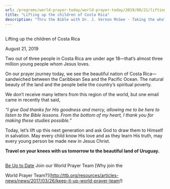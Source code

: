 ```yaml
---
url: /programs/world-prayer-today/world-prayer-today/2019/08/21/lifting-up-the-children-of-costa-rica
title: "Lifting up the children of Costa Rica"
description: "Thru the Bible with Dr. J. Vernon McGee - Taking the whole Word to the whole world"
---
```







## 
 Lifting up the children of Costa Rica


August 21, 2019




Two out of three people in Costa Rica are under age 18—that’s almost three million young people whom Jesus loves.


On our prayer journey today, we see the beautiful nation of Costa Rica—sandwiched between the Caribbean Sea and the Pacific Ocean. The natural beauty of the land and the people belie the country’s spiritual poverty.


We don’t receive many letters from this region of the world, but one email came in recently that said, 


*“I give God thanks for His goodness and mercy, allowing me to be here to listen to the Bible lessons. From the bottom of my heart, I thank you for making these studies possible.”* 


Today, let’s lift up this next generation and ask God to draw them to Himself in salvation. May every child know His love and as they learn His truth, may every young person be made new in Jesus Christ.


**Travel on your knees with us tomorrow to the beautiful land of Uruguay.** 







## 




[Be Up to Date](http://feeds.feedburner.com/WorldPrayerToday "World Prayer Today RSS Feed")
Join our World Prayer Team
[Why join the  

World Prayer Team?](http://ttb.org/resources/articles-news/news/2017/03/26/keep-it-up-world-prayer-team!)




